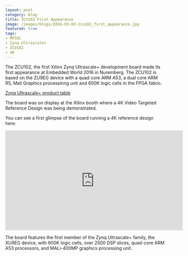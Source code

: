 ```yaml
---
layout: post
category: blog
title: ZCU102 First Appearance
image: /images/blogs/2016-03-03-zcu102_first_appearance.jpg
featured: true
tags:
- MPSOC
- Zynq Ultrascale+
- ZCU102
- 4K
---
```


The ZCU102, the first Xilinx Zynq Ultrascale+ development board made its first appearance at Embedded World 2016 in Nuremberg. The ZCU102 is based on the ZU9EG device with a quad core ARM A53, a dual core ARM R5, Mali Graphics processinng unit and 600K logic cells in the FPGA fabric.

[Zynq Ultrascale+ product table](http://www.xilinx.com/support/documentation/selection-guides/zynq-ultrascale-plus-product-selection-guide.pdf)

The board was on display at the Xilinx booth where a 4K Video Targeted Reference Design was being demonstrated. 

You can see a first glimpse of the board running a 4K reference design here: 

<iframe width="560" height="315" src="https://www.youtube.com/embed/HeXj4xw5n_A" frameborder="0" allowfullscreen></iframe>

The board features the first member of the Zynq Ultrascale+ family, the XU9EG device, with 600K logic cells, over 2500 DSP slices, quad-core ARM A53 processors, and MALi-400MP graphics processing unit. 

